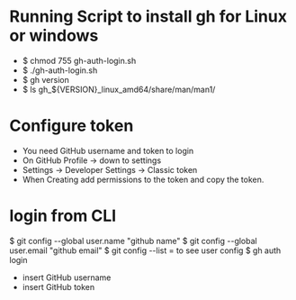 # Running Script to install gh for Linux or windows
- $ chmod 755 gh-auth-login.sh
- $ ./gh-auth-login.sh
- $ gh version
- $ ls gh_${VERSION}_linux_amd64/share/man/man1/

# Configure token
- You need GitHub username and token to login
- On GitHub Profile -> down to settings
- Settings -> Developer Settings -> Classic token
- When Creating add permissions to the token and copy the token.

# login from CLI
$ git config --global user.name "github name"
$ git config --global user.email "github email"
$ git config --list = to see user config
$ gh auth login
- insert GitHub username
- insert GitHub token